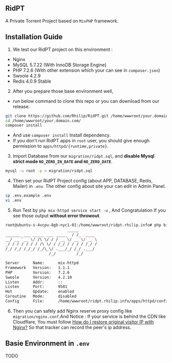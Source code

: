 ## RidPT

A Private Torrent Project based on `MixPHP` framework.

## Installation Guide

1. We test our RidPT project on this environment :

 - Nginx
 - MySQL 5.7.22 (With InnoDB Storage Engine)
 - PHP 7.2.6 (With other extension which your can see in `composer.json`)
 - Swoole 4.2.9
 - Redis 4.0.9 Stable
 
2. After you prepare those base environment well, 
 - run below command to clone this repo or you can download from our release.
 ```bash
git clone https://github.com/Rhilip/RidPT.git /home/wwwroot/your.domain.com
cd /home/wwwroot/your.domain.com/
composer install
```
 - And use `composer install` Install dependency.
 - If you don't run RidPT apps in `root` user, you should give enough permission to `apps/httpd/{runtime,private}`.

3. Import Database from our `migration/ridpt.sql`, and **disable Mysql strict mode `NO_ZERO_IN_DATE` and `NO_ZERO_DATE`**.

```bash
mysql -u root -p < migration/ridpt.sql
```
 
4. Then set your RidPT Project config (about APP, DATABASE, Redis, Mailer) in `.env`. The other config about site your can 
edit in Admin Panel.

```bash
cp .env.example .env
vi .env
```

5. Run Test by `php mix-httpd service start -u` , And Congratulation If you see those output **without error throwout**.

```bash
root@ubuntu-s-4vcpu-8gb-nyc1-01:/home/wwwroot/ridpt.rhilip.info# php bin/mix-httpd service start -u
                           _____
_______ ___ _____ ___ _____  / /_  ____
__/ __ `__ \/ /\ \/ / / __ \/ __ \/ __ \
_/ / / / / / / /\ \/ / /_/ / / / / /_/ /
/_/ /_/ /_/_/ /_/\_\/ .___/_/ /_/ .___/
                   /_/         /_/

Server      Name:      mix-httpd
Framework   Version:   1.1.1
PHP         Version:   7.2.6
Swoole      Version:   4.2.10
Listen      Addr:      ::
Listen      Port:      9501
Hot         Update:    enabled
Coroutine   Mode:      disabled
Config      File:      /home/wwwroot/ridpt.rhilip.info/apps/httpd/config/http_permanent.php
```

6. Then you can safely add Nginx reserve proxy config like `migration/nginx.conf`.And Notice : 
If your service is behind the CDN like Cloudflare, You must follow [How do I restore original visitor IP with Nginx?](https://support.cloudflare.com/hc/en-us/articles/200170706-How-do-I-restore-original-visitor-IP-with-Nginx)
So that tracker can record the peer's ip address.

## Basie Environment in `.env`

TODO
